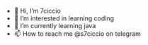 - 👋 Hi, I’m 7ciccio
- 👀 I’m interested in learning coding
- 🌱 I’m currently learning java 
- 📫 How to reach me @s7ciccio on telegram
  

<!---
7ciccio/7ciccio is a ✨ special ✨ repository because its `README.md` (this file) appears on your GitHub profile.
You can click the Preview link to take a look at your changes.
--->
